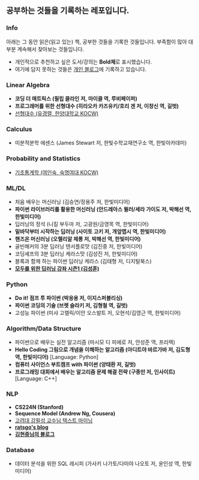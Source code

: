 ## 공부하는 것들을 기록하는 레포입니다.



### Info

아래는 그 동안 읽은(읽고 있는) 책, 공부한 것들을 기록한 것들입니다. 부족함이 많아 대부분 계속해서 찾아보는 것들입니다.
- 개인적으로 추천하고 싶은 도서/강의는 **Bold체**로 표시했습니다.
- 여기에 담지 못하는 것들은 [개인 블로그](https://novdov.github.io/)에 기록하고 있습니다.



### Linear Algebra

- **코딩 더 매트릭스 (필립 클라인 저, 마이클 역, 루비페이퍼)**
- **프로그래머를 위한 선형대수 (히라오카 카즈유키/호리 겐 저, 이창신 역, 길벗)**
- [선형대수 (유경렬, 한양대학교 KOCW)](http://www.kocw.net/home/search/kemView.do?kemId=1043234)



### Calculus

- 미분적분학 에센스 (James Stewart 저, 한빛수학교재연구소 역, 한빛아카데미)



### Probability and Statistics

- [기초통계학 (여인숙, 숙명여대 KOCW)](http://www.kocw.net/home/search/kemView.do?kemId=1052562)



### ML/DL

- 처음 배우는 머신러닝 (김승연/정용주 저, 한빛미디어)
- **파이썬 라이브러리를 활용한 머신러닝 (안드레아스 뮐러/세라 가이도 저, 박해선 역, 한빛미디어)**
- 딥러닝의 정석 (니킬 부두마 저, 고광원/금영목 역, 한빛미디어)
- **밑바닥부터 시작하는 딥러닝 (사이토 고키 저, 개앞맵시 역, 한빛미디어)**
- **핸즈온 머신러닝 (오렐리알 제롱 저, 박해선 역, 한빛미디어)**
- 골빈해커의 3분 딥러닝 텐서플로맛 (김진중 저, 한빛미디어)
- 코딩셰프의 3분 딥러닝 케라스맛 (김성진 저, 한빛미디어)
- 블록과 함께 하는 파이썬 딥러닝 케라스 (김태형 저, 디지털북스)
- [**모두를 위한 딥러닝 강좌 시즌1 (김성훈)**](https://www.youtube.com/watch?v=BS6O0zOGX4E&list=PLlMkM4tgfjnLSOjrEJN31gZATbcj_MpUm&index=1)



### Python

- **Do it! 점프 투 파이썬 (박응용 저, 이지스퍼블리싱)**
- **파이썬 코딩의 기술 (브렛 슬라키 저, 김형철 역, 길벗)**
- 고성능 파이썬 (미샤 고렐릭/이안 오스발트 저, 오현석/김영근 역, 한빛미디어)



### Algorithm/Data Structure

- 파이썬으로 배우는 실전 알고리즘 (마시모 디 피에로 저, 안성준 역, 프리렉)
- **Hello Coding 그림으로 개념을 이해하는 알고리즘 (아디트야 바르가바 저, 김도형 역, 한빛미디어)** [Language: Python]
- **컴퓨터 사이언스 부트캠프 with 파이썬 (양태환 저, 길벗)**
- **프로그래밍 대회에서 배우는 알고리즘 문제 해결 전략 (구종만 저, 인사이트)** [Language: C++]



### NLP

- **CS224N (Stanford)**
- **Sequence Model (Andrew Ng, Cousera)**
- [고려대 강필성 교수님 텍스트 마이닝](https://github.com/pilsung-kang/text-mining)
- [**ratsgo's blog**](https://ratsgo.github.io/blog/categories/)
- [**김현중님의 블로그**](https://lovit.github.io/)



### Database

- 데이터 분석을 위한 SQL 레시피 (가사키 나가토/다미야 나오토 저, 윤인성 역, 한빛미디어)
